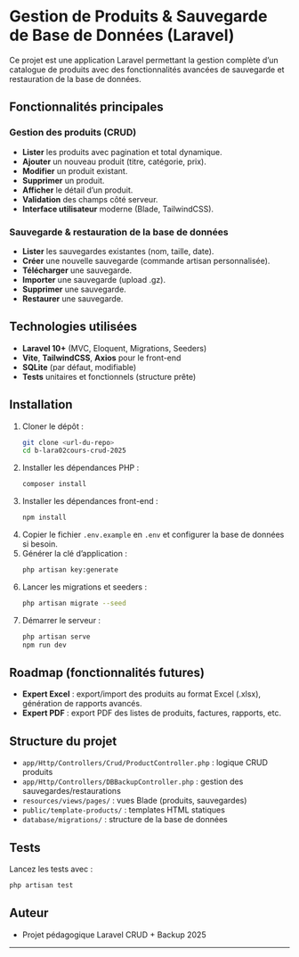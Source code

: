 # Gestion de Produits & Sauvegarde de Base de Données (Laravel)

Ce projet est une application Laravel permettant la gestion complète d’un catalogue de produits avec des fonctionnalités avancées de sauvegarde et restauration de la base de données.

## Fonctionnalités principales

### Gestion des produits (CRUD)
- **Lister** les produits avec pagination et total dynamique.
- **Ajouter** un nouveau produit (titre, catégorie, prix).
- **Modifier** un produit existant.
- **Supprimer** un produit.
- **Afficher** le détail d’un produit.
- **Validation** des champs côté serveur.
- **Interface utilisateur** moderne (Blade, TailwindCSS).

### Sauvegarde & restauration de la base de données
- **Lister** les sauvegardes existantes (nom, taille, date).
- **Créer** une nouvelle sauvegarde (commande artisan personnalisée).
- **Télécharger** une sauvegarde.
- **Importer** une sauvegarde (upload .gz).
- **Supprimer** une sauvegarde.
- **Restaurer** une sauvegarde.

## Technologies utilisées
- **Laravel 10+** (MVC, Eloquent, Migrations, Seeders)
- **Vite**, **TailwindCSS**, **Axios** pour le front-end
- **SQLite** (par défaut, modifiable)
- **Tests** unitaires et fonctionnels (structure prête)

## Installation

1. Cloner le dépôt :
   ```bash
   git clone <url-du-repo>
   cd b-lara02cours-crud-2025
   ```
2. Installer les dépendances PHP :
   ```bash
   composer install
   ```
3. Installer les dépendances front-end :
   ```bash
   npm install
   ```
4. Copier le fichier `.env.example` en `.env` et configurer la base de données si besoin.
5. Générer la clé d’application :
   ```bash
   php artisan key:generate
   ```
6. Lancer les migrations et seeders :
   ```bash
   php artisan migrate --seed
   ```
7. Démarrer le serveur :
   ```bash
   php artisan serve
   npm run dev
   ```

## Roadmap (fonctionnalités futures)
- **Expert Excel** : export/import des produits au format Excel (.xlsx), génération de rapports avancés.
- **Expert PDF** : export PDF des listes de produits, factures, rapports, etc.

## Structure du projet
- `app/Http/Controllers/Crud/ProductController.php` : logique CRUD produits
- `app/Http/Controllers/DBBackupController.php` : gestion des sauvegardes/restaurations
- `resources/views/pages/` : vues Blade (produits, sauvegardes)
- `public/template-products/` : templates HTML statiques
- `database/migrations/` : structure de la base de données

## Tests
Lancez les tests avec :
```bash
php artisan test
```

## Auteur
- Projet pédagogique Laravel CRUD + Backup 2025

---

